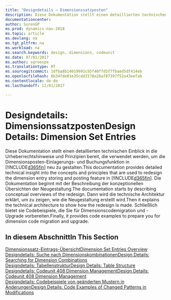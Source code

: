 ```yaml
---
title: "Designdetails – Dimensionssatzposten"
description: Diese Dokumentation stellt einen detaillierten technischen Einblick in die Urheberrechtshinweise und Prinzipien bereit, die verwendet werden, um die Dimensionsposten-Einlagerungs- und Buchungsfunktion in  neu zu gestalten.
documentationcenter: 
author: SorenGP
ms.prod: dynamics-nav-2018
ms.topic: article
ms.devlang: na
ms.tgt_pltfrm: na
ms.workload: na
ms.search.keywords: design, dimensions, codeunit
ms.date: 07/01/2017
ms.author: sgroespe
ms.translationtype: HT
ms.sourcegitcommit: 1dfba8b14019991c95f40ffd5f7fbaed5df414eb
ms.openlocfilehash: 6b34fde01e35cdd3178a28a787397f52a43eefab
ms.contentlocale: de-de
ms.lasthandoff: 12/01/2017

---
```

# <a name="design-details-dimension-set-entries"></a><span data-ttu-id="31fef-103">Designdetails: Dimensionssatzposten</span><span class="sxs-lookup"><span data-stu-id="31fef-103">Design Details: Dimension Set Entries</span></span>
<span data-ttu-id="31fef-104">Diese Dokumentation stellt einen detaillierten technischen Einblick in die Urheberrechtshinweise und Prinzipien bereit, die verwendet werden, um die Dimensionsposten-Einlagerungs- und Buchungsfunktion in [!INCLUDE[d365fin](includes/d365fin_md.md)] neu zu gestalten.</span><span class="sxs-lookup"><span data-stu-id="31fef-104">This documentation provides detailed technical insight into the concepts and principles that are used to redesign the dimension entry storing and posting feature in [!INCLUDE[d365fin](includes/d365fin_md.md)].</span></span> <span data-ttu-id="31fef-105">Die Dokumentation beginnt mit der Beschreibung der konzeptionellen Übersichten der Neugestaltung.</span><span class="sxs-lookup"><span data-stu-id="31fef-105">The documentation starts by describing conceptual overviews of the redesign.</span></span> <span data-ttu-id="31fef-106">Dann wird die technische Architektur erklärt, um zu zeigen, wie die Neugestaltung erstellt wird.</span><span class="sxs-lookup"><span data-stu-id="31fef-106">Then it explains the technical architecture to show how the redesign is made.</span></span> <span data-ttu-id="31fef-107">Schließlich bietet sie Codebeispiele, die Sie für Dimensionscodemigration und -Upgrade vorbereiten.</span><span class="sxs-lookup"><span data-stu-id="31fef-107">Finally, it provides code examples to prepare you for dimension code migration and upgrade.</span></span>  

## <a name="in-this-section"></a><span data-ttu-id="31fef-108">In diesem Abschnitt</span><span class="sxs-lookup"><span data-stu-id="31fef-108">In This Section</span></span>  
[<span data-ttu-id="31fef-109">Dimensionssatz-Eintrags-Übersicht</span><span class="sxs-lookup"><span data-stu-id="31fef-109">Dimension Set Entries Overview</span></span>](design-details-dimension-set-entries-overview.md)  
[<span data-ttu-id="31fef-110">Designdetails: Suche nach Dimensionskombinationen</span><span class="sxs-lookup"><span data-stu-id="31fef-110">Design Details: Searching for Dimension Combinations</span></span>](design-details-searching-for-dimension-combinations.md)  
[<span data-ttu-id="31fef-111">Designdetails: Tabellenstruktur</span><span class="sxs-lookup"><span data-stu-id="31fef-111">Design Details: Table Structure</span></span>](design-details-table-structure.md)  
[<span data-ttu-id="31fef-112">Designdetails: Codeunit 408 Dimension Management</span><span class="sxs-lookup"><span data-stu-id="31fef-112">Design Details: Codeunit 408 Dimension Management</span></span>](design-details-codeunit-408-dimension-management.md)  
[<span data-ttu-id="31fef-113">Designdetails: Codebeispiele von geänderten Mustern in Änderungen</span><span class="sxs-lookup"><span data-stu-id="31fef-113">Design Details: Code Examples of Changed Patterns in Modifications</span></span>](design-details-code-examples-of-changed-patterns-in-modifications.md)


